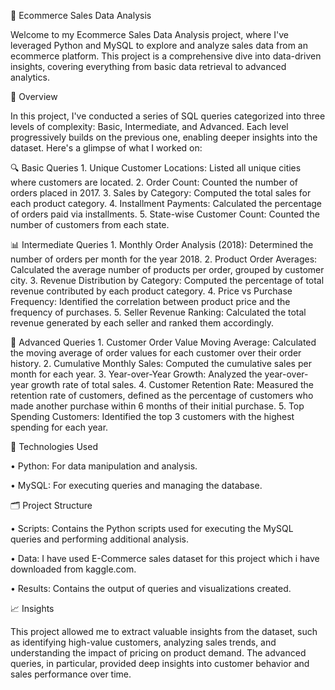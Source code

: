 🛒 Ecommerce Sales Data Analysis

Welcome to my Ecommerce Sales Data Analysis project, where I've leveraged Python and MySQL to explore and analyze sales data from an ecommerce platform. This project is a comprehensive dive into data-driven insights, covering everything from basic data retrieval to advanced analytics.

📝 Overview

In this project, I've conducted a series of SQL queries categorized into three levels of complexity: Basic, Intermediate, and Advanced. Each level progressively builds on the previous one, enabling deeper insights into the dataset. Here's a glimpse of what I worked on:

🔍 Basic Queries 1. Unique Customer Locations: Listed all unique cities where customers are located. 2. Order Count: Counted the number of orders placed in 2017. 3. Sales by Category: Computed the total sales for each product category. 4. Installment Payments: Calculated the percentage of orders paid via installments. 5. State-wise Customer Count: Counted the number of customers from each state.

📊 Intermediate Queries 1. Monthly Order Analysis (2018): Determined the number of orders per month for the year 2018. 2. Product Order Averages: Calculated the average number of products per order, grouped by customer city. 3. Revenue Distribution by Category: Computed the percentage of total revenue contributed by each product category. 4. Price vs Purchase Frequency: Identified the correlation between product price and the frequency of purchases. 5. Seller Revenue Ranking: Calculated the total revenue generated by each seller and ranked them accordingly.

🚀 Advanced Queries 1. Customer Order Value Moving Average: Calculated the moving average of order values for each customer over their order history. 2. Cumulative Monthly Sales: Computed the cumulative sales per month for each year. 3. Year-over-Year Growth: Analyzed the year-over-year growth rate of total sales. 4. Customer Retention Rate: Measured the retention rate of customers, defined as the percentage of customers who made another purchase within 6 months of their initial purchase. 5. Top Spending Customers: Identified the top 3 customers with the highest spending for each year.

🚀 Technologies Used

• Python: For data manipulation and analysis.

• MySQL: For executing queries and managing the database.

🗂️ Project Structure

• Scripts: Contains the Python scripts used for executing the MySQL queries and performing additional analysis.

• Data: I have used E-Commerce sales dataset for this project which i have downloaded from kaggle.com.

• Results: Contains the output of queries and visualizations created.

📈 Insights

This project allowed me to extract valuable insights from the dataset, such as identifying high-value customers, analyzing sales trends, and understanding the impact of pricing on product demand. The advanced queries, in particular, provided deep insights into customer behavior and sales performance over time.
